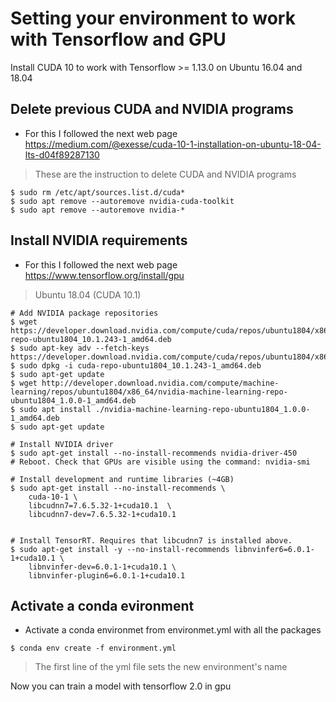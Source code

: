 # Setting your environment to work with Tensorflow and GPU
Install CUDA 10 to work with Tensorflow  >= 1.13.0 on Ubuntu 16.04 and 18.04

## Delete previous CUDA and NVIDIA programs
- For this I followed the next web page https://medium.com/@exesse/cuda-10-1-installation-on-ubuntu-18-04-lts-d04f89287130

> These are the instruction to delete CUDA and NVIDIA programs

```shell
$ sudo rm /etc/apt/sources.list.d/cuda*
$ sudo apt remove --autoremove nvidia-cuda-toolkit
$ sudo apt remove --autoremove nvidia-*
```

## Install NVIDIA requirements
- For this I followed the next web page https://www.tensorflow.org/install/gpu

> Ubuntu 18.04 (CUDA 10.1)

```shell
# Add NVIDIA package repositories
$ wget https://developer.download.nvidia.com/compute/cuda/repos/ubuntu1804/x86_64/cuda-repo-ubuntu1804_10.1.243-1_amd64.deb
$ sudo apt-key adv --fetch-keys https://developer.download.nvidia.com/compute/cuda/repos/ubuntu1804/x86_64/7fa2af80.pub
$ sudo dpkg -i cuda-repo-ubuntu1804_10.1.243-1_amd64.deb
$ sudo apt-get update
$ wget http://developer.download.nvidia.com/compute/machine-learning/repos/ubuntu1804/x86_64/nvidia-machine-learning-repo-ubuntu1804_1.0.0-1_amd64.deb
$ sudo apt install ./nvidia-machine-learning-repo-ubuntu1804_1.0.0-1_amd64.deb
$ sudo apt-get update

# Install NVIDIA driver
$ sudo apt-get install --no-install-recommends nvidia-driver-450
# Reboot. Check that GPUs are visible using the command: nvidia-smi

# Install development and runtime libraries (~4GB)
$ sudo apt-get install --no-install-recommends \
    cuda-10-1 \
    libcudnn7=7.6.5.32-1+cuda10.1  \
    libcudnn7-dev=7.6.5.32-1+cuda10.1


# Install TensorRT. Requires that libcudnn7 is installed above.
$ sudo apt-get install -y --no-install-recommends libnvinfer6=6.0.1-1+cuda10.1 \
    libnvinfer-dev=6.0.1-1+cuda10.1 \
    libnvinfer-plugin6=6.0.1-1+cuda10.1
```

## Activate a conda evironment 
- Activate a conda environmet from environmet.yml with all the packages 
```
$ conda env create -f environment.yml
```

> The first line of the yml file sets the new environment's name

Now you can train a model with tensorflow 2.0 in gpu